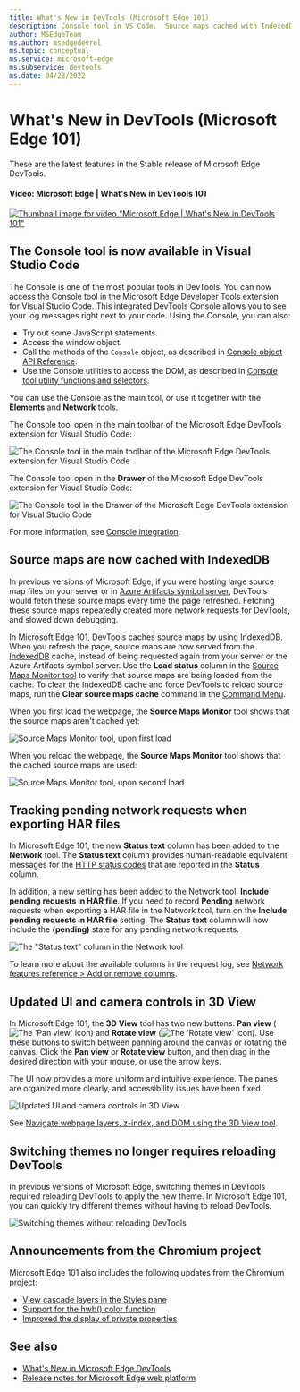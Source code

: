 ```yaml
---
title: What's New in DevTools (Microsoft Edge 101)
description: Console tool in VS Code.  Source maps cached with IndexedDB.  Track pending network requests when exporting HAR files.  Updated UI and camera controls in 3D View.  Switch themes without reloading DevTools.  And more.
author: MSEdgeTeam
ms.author: msedgedevrel
ms.topic: conceptual
ms.service: microsoft-edge
ms.subservice: devtools
ms.date: 04/28/2022
---
```

# What's New in DevTools (Microsoft Edge 101)

These are the latest features in the Stable release of Microsoft Edge DevTools.


<!-- ------------------------------ -->
#### Video: Microsoft Edge | What's New in DevTools 101

[![Thumbnail image for video "Microsoft Edge | What's New in DevTools 101"](./devtools-101-images/devtools-whatsnew-101.png)](https://www.youtube.com/watch?v=kv6Q8a9bsbA)


<!-- ====================================================================== -->
## The Console tool is now available in Visual Studio Code

<!-- Title: Visual Studio Code extension now with Console tool -->
<!-- Subtitle: See log messages, run JavaScript, and use Console APIs right next to your code in Visual Studio Code. -->

The Console is one of the most popular tools in DevTools.  You can now access the Console tool in the Microsoft Edge Developer Tools extension for Visual Studio Code.  This integrated DevTools Console allows you to see your log messages right next to your code.  Using the Console, you can also:
*  Try out some JavaScript statements.
*  Access the window object.
*  Call the methods of the `Console` object, as described in [Console object API Reference](../../../console/api.md).
*  Use the Console utilities to access the DOM, as described in [Console tool utility functions and selectors](../../../console/utilities.md).

You can use the Console as the main tool, or use it together with the **Elements** and **Network** tools.

The Console tool open in the main toolbar of the Microsoft Edge DevTools extension for Visual Studio Code:

![The Console tool in the main toolbar of the Microsoft Edge DevTools extension for Visual Studio Code](devtools-101-images/console-tool-vsc-1.png)

The Console tool open in the **Drawer** of the Microsoft Edge DevTools extension for Visual Studio Code:

![The Console tool in the Drawer of the Microsoft Edge DevTools extension for Visual Studio Code](devtools-101-images/console-tool-vsc-2.png)

For more information, see [Console integration](../../../../visual-studio-code/microsoft-edge-devtools-extension/console-integration.md).


<!-- ====================================================================== -->
## Source maps are now cached with IndexedDB

<!-- Title: Speed up debugging with cached source maps -->
<!-- Subtitle: DevTools now caches source maps with IndexedDB, reducing the need to fetch source maps on refresh. -->

In previous versions of Microsoft Edge, if you were hosting large source map files on your server or in [Azure Artifacts symbol server](../../../javascript/publish-source-maps-to-azure.md), DevTools would fetch these source maps every time the page refreshed.  Fetching these source maps repeatedly created more network requests for DevTools, and slowed down debugging.

In Microsoft Edge 101, DevTools caches source maps by using IndexedDB.  When you refresh the page, source maps are now served from the [IndexedDB](https://developer.mozilla.org/docs/Web/API/IndexedDB_API) cache, instead of being requested again from your server or the Azure Artifacts symbol server.  Use the **Load status** column in the [Source Maps Monitor tool](../../../source-maps-monitor/source-maps-monitor-tool.md) to verify that source maps are being loaded from the cache.  To clear the IndexedDB cache and force DevTools to reload source maps, run the **Clear source maps cache** command in the [Command Menu](../../../command-menu/index.md).

When you first load the webpage, the **Source Maps Monitor** tool shows that the source maps aren't cached yet:

![Source Maps Monitor tool, upon first load](devtools-101-images/source-maps-indexeddb-first-load.png)

When you reload the webpage, the **Source Maps Monitor** tool shows that the cached source maps are used:

![Source Maps Monitor tool, upon second load](devtools-101-images/source-maps-indexeddb-second-load.png)


<!-- ====================================================================== -->
## Tracking pending network requests when exporting HAR files

<!-- Title: Exporting HAR files from the Network tool now includes pending requests -->
<!-- Subtitle: Use the new "Status text" column and "Include pending requests in HAR files" option in the Network tool. -->

In Microsoft Edge 101, the new **Status text** column has been added to the **Network** tool.  The **Status text** column provides human-readable equivalent messages for the [HTTP status codes](https://developer.mozilla.org/docs/Web/HTTP/Status) that are reported in the **Status** column.

In addition, a new setting has been added to the Network tool: **Include pending requests in HAR file**.  If you need to record **Pending** network requests when exporting a HAR file in the Network tool, turn on the **Include pending requests in HAR file** setting.  The **Status text** column will now include the **(pending)** state for any pending network requests.

![The "Status text" column in the Network tool](devtools-101-images/status-text-column-network-tool.png)

To learn more about the available columns in the request log, see [Network features reference > Add or remove columns](../../../network/reference.md#add-or-remove-columns).


<!-- ====================================================================== -->
## Updated UI and camera controls in 3D View

<!-- Title: Improvements to the 3D View tool -->
<!-- Subtitle: Check out 3D View for updates to the UI and smoother camera controls. -->

In Microsoft Edge 101, the **3D View** tool has two new buttons: **Pan view** (![The 'Pan view' icon](devtools-101-images/pan-view-icon.png)) and **Rotate view** (![The 'Rotate view' icon](devtools-101-images/rotate-view-icon.png)).  Use these buttons to switch between panning around the canvas or rotating the canvas.  Click the **Pan view** or **Rotate view** button, and then drag in the desired direction with your mouse, or use the arrow keys.

The UI now provides a more uniform and intuitive experience.  The panes are organized more clearly, and accessibility issues have been fixed.

![Updated UI and camera controls in 3D View](devtools-101-images/3d-view-ui-camera-ctrls.png)

See [Navigate webpage layers, z-index, and DOM using the 3D View tool](../../../3d-view/index.md).


<!-- ====================================================================== -->
## Switching themes no longer requires reloading DevTools

<!-- Title: Switching themes in DevTools no longer requires reloading -->
<!-- Subtitle: Quickly try out themes from Visual Studio Code in DevTools. -->

In previous versions of Microsoft Edge, switching themes in DevTools required reloading DevTools to apply the new theme.  In Microsoft Edge 101, you can quickly try different themes without having to reload DevTools.

![Switching themes without reloading DevTools](devtools-101-images/switching-theme.png)


<!-- ====================================================================== -->
## Announcements from the Chromium project

Microsoft Edge 101 also includes the following updates from the Chromium project:

* [View cascade layers in the Styles pane](https://developer.chrome.com/blog/new-in-devtools-101/#layer)<!-- checking -->
* [Support for the hwb() color function](https://developer.chrome.com/blog/new-in-devtools-101/#hwb)
* [Improved the display of private properties](https://developer.chrome.com/blog/new-in-devtools-101/#private-props)


<!-- ====================================================================== -->
<!-- uncomment if content is copied from developer.chrome.com to this page -->

<!-- > [!NOTE]
> Portions of this page are modifications based on work created and [shared by Google](https://developers.google.com/terms/site-policies) and used according to terms described in the [Creative Commons Attribution 4.0 International License](https://creativecommons.org/licenses/by/4.0).
> The original page for announcements from the Chromium project is [What's New in DevTools (Chrome 101)](https://developer.chrome.com/blog/new-in-devtools-101) and is authored by Jecelyn Yeen. -->


<!-- ====================================================================== -->
<!-- uncomment if content is copied from developer.chrome.com to this page -->

<!-- [![Creative Commons License](../../../../media/cc-logo/88x31.png)](https://creativecommons.org/licenses/by/4.0)
This work is licensed under a [Creative Commons Attribution 4.0 International License](https://creativecommons.org/licenses/by/4.0). -->


<!-- ====================================================================== -->
## See also

* [What's New in Microsoft Edge DevTools](../../whats-new.md)
* [Release notes for Microsoft Edge web platform](../../../../web-platform/release-notes/index.md)
